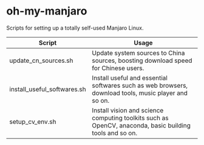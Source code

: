 # oh-my-manjaro
Scripts for setting up a totally self-used Manjaro Linux.



| Script                      | Usage                                                        |
| --------------------------- | ------------------------------------------------------------ |
| update_cn_sources.sh        | Update system sources to China sources, boosting download speed for Chinese users. |
| install_useful_softwares.sh | Install useful and essential softwares such as web browsers, download tools, music player and so on. |
| setup_cv_env.sh             | Install vision and science computing toolkits such as OpenCV, anaconda, basic building tools and so on. |

